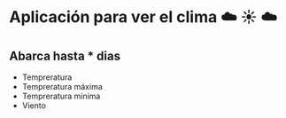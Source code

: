 # Aplicación para ver el clima :cloud: :sunny: :cloud:

## Abarca hasta \* dias

- Tempreratura
- Tempreratura máxima
- Tempreratura minima
- Viento
